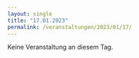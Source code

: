 ```yaml
---
layout: single
title: "17.01.2023"
permalink: /veranstaltungen/2023/01/17/
---
```


Keine Veranstaltung an diesem Tag.
